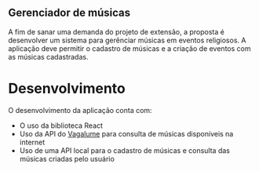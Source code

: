 ## Gerenciador de músicas

A fim de sanar uma demanda do projeto de extensão, a proposta é desenvolver um sistema para gerênciar músicas em eventos religiosos. A aplicação deve permitir o cadastro de músicas e a criação de eventos com as músicas cadastradas.

# Desenvolvimento

O desenvolvimento da aplicação conta com:
- O uso da biblioteca React
- Uso da API do [Vagalume](https://api.vagalume.com.br/) para consulta de músicas disponíveis na internet
- Uso de uma API local para o cadastro de músicas e consulta das músicas criadas pelo usuário
